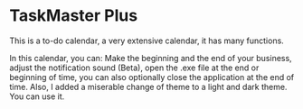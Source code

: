 # TaskMaster Plus
This is a to-do calendar, a very extensive calendar, it has many functions.

In this calendar, you can: Make the beginning and the end of your business, adjust the notification sound (Beta), open the .exe file at the end or beginning of time, you can also optionally close the application at the end of time. Also, I added a miserable change of theme to a light and dark theme. You can use it.
